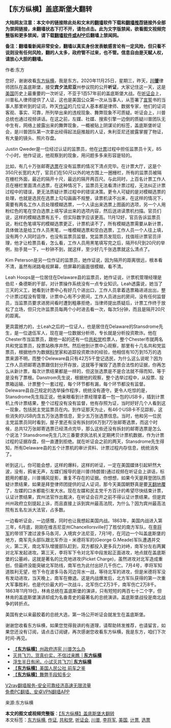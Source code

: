  <h2>【东方纵横】盖底斯堡大翻转</h2> <p class="notice"><b>大陆网友注意：本文中的链接除此处和文末的<a href="https://github.com/bannedbook/fanqiang" >翻墙</a>软件下载和<a href="https://github.com/killgcd/justmysocks/blob/master/README.md">翻墙推荐</a>链接外全部为禁网链接，未翻墙状态下打不开，请勿点击。此为文字版禁闻，欲看图文视频完整版和更多禁闻，请下载<a href="https://github.com/bannedbook/fanqiang">翻墙软件或APP</a>后翻墙上禁闻网。</p><p>备注：翻墙看新闻非常安全，翻墙以真实身份发表敏感言论有一定风险，但只看不说则没有任何风险，翻的人太多，政府管不过来，也不管。信息自由是天赋人权，请放心大胆的翻墙。</b></p>  <div class="entry"> <p>作者:东方</p> <p> 您好，谢谢收看<a href="https://www.bannedbook.org/bnews/tag/%e4%b8%9c%e6%96%b9%e7%ba%b5%e6%a8%aa/" class="st_tag internal_tag" rel="tag" title="标签 东方纵横 下的日志">东方纵横</a>，我是东方。2020年11月25日，星期三，昨天，<strong><a href="https://www.bannedbook.org/bnews/tag/%e5%b7%9d%e6%99%ae/" class="st_tag internal_tag" rel="tag" title="标签 川普 下的日志">川普</a></strong>律师团队在盖底斯堡，接受<strong>宾夕法尼亚</strong>州参议院的公开<strong>听证</strong>，大家记住这一天，这是<a href="https://www.bannedbook.org/bnews/tag/%e7%be%8e%e5%9b%bd/" class="st_tag internal_tag" rel="tag" title="标签 美国 下的日志">美国</a>历史上最重要的一次听证，不亚于1百57年前的盖底斯堡大战。在<a href="https://www.bannedbook.org/bnews/tag/%e5%90%ac%e8%af%81%e4%bc%9a/" class="st_tag internal_tag" rel="tag" title="标签 听证会 下的日志">听证会</a>上，川普私人律师提供了人证，这也是美国公众第一次从当事人，从签署了<span class='wp_keywordlink'><a href="https://www.bannedbook.org/forum5/topic17.html" title="宣誓与预言" target="_blank">宣誓</a></span>书的当事人那里听到的证词，昨天<a href="https://www.bannedbook.org/bnews/tag/%E4%BD%9C%E8%AF%81/" class="st_tag internal_tag" rel="tag" title="标签 作证 下的日志">作证</a>的几位证人基本都是律师、数据专家，他们的证词客观、事实、可靠，所列举出来的违规现象、舞弊现象不可质疑。听证会上，川普总统也通过视频讲话。在这之前，左媒、社媒、搜索引擎一边倒的质疑川普团队无中生有，网络上披露出来的舞弊现象，一概被贴上阴谋论的标签，盖底斯堡听证会，是川普团队第一次拿出经得起法庭推敲的人证，朱利亚尼还披露掌握了物证，有大量的镜头、照片存盘。 </p> <p>Justin Qweder是一位经过认证的监票员，他在<a href="https://www.bannedbook.org/bnews/tag/%E8%AE%A1%E7%A5%A8/" class="st_tag internal_tag" rel="tag" title="标签 计票 下的日志">计票</a>过程中担任监票员十天，85个小时，他作证说，他观察到的现象，用问题多多来形容是轻的。 </p>  <p>比如，有几十万张邮寄<a href="https://www.bannedbook.org/bnews/tag/%E9%80%89%E7%A5%A8/" class="st_tag internal_tag" rel="tag" title="标签 选票 下的日志">选票</a>在没有监票的情况下清点完毕。在计票大厅，这是个350尺长宽的大厅，官员们在50尺以外的地方围上一圈栅栏，所有的监票员被隔在栅栏外面，最近的隔开十尺，最远的隔开两百尺。与此同时，上百名计票工作人员在栅栏里面清点选票，在这种情况下，监票员无法看清计票过程，无法纠正计票过程中的错误，更无法质疑计票过程中的错误决策。更令人可疑的是对模糊选票的处理，也就是选民在选票上勾勾画画不规整，读票机读不出来，在这样的情况下，需要有两名工作人员处理模糊选票，一个人读出来选票上图画的选项，另一个人用粉红色的笔在空白选票上填写读出来的选项内容，然后送进读票机扫描。官员们说，这样的模糊选票有五千，但实际数字应该更高。11月12好，官员告诉监票员说，粉红色笔填写的模糊选票更正，计票机读不了，所有模糊选票需要从新计票，具体做法是给工作人员黑笔，一堆模糊选票和空白选票，工作人员一个人往上填，没有两个人同时运作，也没有监票员监督。党监票员发现后，找值班计票官员评理，他才让检票员看，怎么看，工作人员用黑笔填写完之后，隔开6尺到20尺的举例，抬手晃一下，一秒钟不到，就这样，至少好几千张选票就这么清点了。 </p> <p>Kim Peterson是另一位作证的监票员，她作证说，因为隔开的距离很远，根本看不清，虽然有闭路电视屏幕，但屏幕的画面很模糊，看不清。 </p> <p>Leah Hoops是一位居住在Delaware县的监票员，她作证说，计票机管理经理是伯尼・桑德斯的干部，对计票操作系统没有一点专业知识。Leah透露说，她当了三天的义工，她看到计票中心有好几个进出口，工作人员拿着选票箱进进出出，整个计票过程没有管理，计票中心有不少房间，工作人员进出的房间，没有任何监督员，当监票员要求进房间看时遭到粗暴拒绝，当律师提出质疑后，计票工作终于放松了立场，但只允许监票员每两个小时进去看一次，每次5分钟，而且是隔开20尺的距离。 </p>  <p>更具震撼力的，士Leah之后的一位证人，也是居住在Delaware的Stansdrome先生，是一位退伍军人，现在是一位数据分析师，专长就是分析投资欺诈。他在Chester市当监票员，跟他一起的还有一位<a href="https://www.bannedbook.org/bnews/tag/%e5%85%b1%e5%92%8c%e5%85%9a/" class="st_tag internal_tag" rel="tag" title="标签 共和党 下的日志">共和党</a>检票人，整个Chester市就两名共和党监票员，投票站秩序井然。然后他到计票中心观察，那里有十几名共和党监票员，根据他作为数据<span class='wp_keywordlink'><a href="https://www.bannedbook.org/forum11/topic309.html" title="禁片：“科学”的棍子" target="_blank">科学</a></span>家和追踪投资欺诈的经验，他相信有10万到15万的选票来源不明，而整个Deleware县只有42万5千登记选民，为什么这么说呢？因为工作人员把邮寄选票跟信封分开存放，这就等于摧毁了选票合法性的证据，你再怎么从新计票，每次计票结果都是一样的，但这张选票是不是合法就不得而知，等于是没有了票根。Danstrom先生说，根据他的观察，整个选举过程中，从投票、投票箱运输、计票整个一套过程，每个环节都有漏，每个环节都没有监督。Deleware县自己规定的选举操作程序，统统没有遵守。更令人吃惊的是，Stansdrome先生指正说，他亲眼看到计票经理拿着一包一包的USB卡，插到计票机上传计票结果，整个过程没有没有监督，他有存照为证，当时好好几个人看到这一现象，包括民主党监票员在内。到作证那天为止，有46个USB卡不见踪影，这些消失的USB内含五万张选票信息，至少五万张选票信息。当时，他和另一位民主党监票员同时看到，屋子里还有没有拆封的6万到7万张邮寄选票，而这个时候，总共12万张邮寄选票已经清点完毕，那么这些还没有拆封的邮寄选票是怎么个说法？Stansdrome先生几次三番要求执法机关定期拷贝计票机数据，作为计票过程的证据存盘，但一直遭到拒绝。就在听证会之前的两天，Stansdrome先生得知，所有Delaware县的五个计票机的审计资料、计票过程内存信息，统统消失了。 </p> <p>听到这儿，你可能会想，这样的爆料，这样的听证，一定在美国媒体引起轩然大波，没有，鸦雀无声，左媒们报导的是川普(特朗普)通过视频在听证会上讲话，标题用的都是，川普捕风捉影，重复不存在的证据。你想想，如果今天是拜登团队质疑计票结果，如果是拜登律师团提供的证人证词，那今天美国朝野真是要<span class='wp_keywordlink'><a href="https://www.bannedbook.org/forum2/topic1242.html" title="天翻地覆慨而慷：记南开大学无产阶级文化大革命" target="_blank">天翻地覆</a></span>了，左媒的口水都能引发大水。现在左媒和民主党千方百计的希望尽快结束计票，认证计票结果，宾州法官作出裁决，在听证会召开之前不得认证计票结果。但是宾州州政府立刻提起上诉，而且直接上诉到宾州最高法院，为什么？因为宾州最高法院有五名左派大法官，占多数。 </p> <p>一边看听证会，一边感慨，同时也让我想起美国内战。1863年，美国内战进入第三年，6月底，刚刚在维吉尼亚州Chancellorsville打了胜仗的南方军队，在<a href="https://www.bannedbook.org/bnews/tag/%E6%9D%8E%E5%B0%86%E5%86%9B/" class="st_tag internal_tag" rel="tag" title="标签 李将军 下的日志">李将军</a>的带领下渡过波多马各河，入境宾夕法尼亚，7月1号，在河边一个叫盖底斯堡的地方，南军先头部队跟北军乔治・米德将军的(George G.Meade)军队遭遇并交火，第二天，南北军队增援部队赶到，双方都投入更多兵力对峙，南军分左右两翼对北军发起进攻。第三天，李将军下令对北军中段发起正面进攻，地点就在盖底斯堡的公墓岭，这就是著名的比克地进攻(Picket Charge)，虽然进攻对北军造成重创，但最终没能突破北军防线，南军也为此付出好几千伤亡。7月4号，李将军知道胜利无望，他下令在波多马各河边背水一战，等待北军的进攻，但是米德将军没有发动进攻，当天晚上，南军在撤退。这是内战爆发后，北方军队获得的第一次重大军事胜利，也是代价最大的一次战斗，北军伤亡2万3千，南军伤亡2万8千。1863年11月19日，林肯总统在盖底斯堡的演讲，只有短短的两百七十二个字，但林肯的盖底斯堡演讲却成为名垂青史的最著名的总统演讲。盖底斯堡战役是南北战争的转折点。 </p>  <p>美国有史以来最胶着的总统大选，第一场公开听证会就发生在盖底斯堡。 </p> <p>谢谢您收看东方纵横，如果您觉得我讲的有道理，请帮助转发推荐，也请留言，如果您还没有订阅，请点击订阅键，再次感谢您收看东方纵横，我是东方，咱们下次时间-再见。 </p> <ul class='op-related-articles' title='相关阅读'> <li><a href='https://www.bannedbook.org/bnews/comments/20201126/1437383.html' target='_blank'>【<b>东方纵横</b>】州政府违宪 川普怎么办</a></li> <li><a href='https://www.bannedbook.org/bnews/bannedvideo/20201125/1436594.html' target='_blank'>灭共飞刀，货真价实，不信过来瞧 │<b>东方纵横</b></a></li> <li><a href='https://www.bannedbook.org/bnews/bannedvideo/20201124/1436094.html' target='_blank'>浮生半日有闲，小试灭共飞刀│<b>东方纵横</b></a></li> <li><a href='https://www.bannedbook.org/bnews/comments/20201124/1436043.html' target='_blank'>【<b>东方纵横</b>】美国人民公社 前车之鉴</a></li> <li><a href='https://www.bannedbook.org/bnews/comments/20201121/1434629.html' target='_blank'>【<b>东方纵横</b>】舞弊手段知多少</a></li> </ul> <p class="texttj"> <a href="https://www.bannedbook.org/forum23/topic22702.html" target="_blank">V2ray翻墙服务-安全可靠经济高速无限流量</a><br/> <a href="https://github.com/bannedbook/fanqiang/wiki/%E7%A6%81%E9%97%BB%E7%BD%91%E5%AE%89%E5%8D%93%E7%BF%BB%E5%A2%99%E6%96%B0%E9%97%BBAPP" target="_blank">免费PC翻墙、安卓VPN翻墙APP</a></p><p>来源:东方纵横</p> <a name='sharetosocial'></a>       <div><b>本文的图文或视频完整版</b>：<a href='https://www.bannedbook.org/bnews/comments/20201126/1437669.html'>【东方纵横】盖底斯堡大翻转</a></div>  </div><!--END ENTRY--> <div class="postfooter"> <div>本文标签：<a href="https://www.bannedbook.org/bnews/tag/%e4%b8%9c%e6%96%b9%e7%ba%b5%e6%a8%aa/" rel="tag">东方纵横</a>, <a href="https://www.bannedbook.org/bnews/tag/%E4%BD%9C%E8%AF%81/" rel="tag">作证</a>, <a href="https://www.bannedbook.org/bnews/tag/%e5%85%b1%e5%92%8c%e5%85%9a/" rel="tag">共和党</a>, <a href="https://www.bannedbook.org/bnews/tag/%e5%90%ac%e8%af%81%e4%bc%9a/" rel="tag">听证会</a>, <a href="https://www.bannedbook.org/bnews/tag/%e5%b7%9d%e6%99%ae/" rel="tag">川普</a>, <a href="https://www.bannedbook.org/bnews/tag/%E6%9D%8E%E5%B0%86%E5%86%9B/" rel="tag">李将军</a>, <a href="https://www.bannedbook.org/bnews/tag/%e7%be%8e%e5%9b%bd/" rel="tag">美国</a>, <a href="https://www.bannedbook.org/bnews/tag/%E8%AE%A1%E7%A5%A8/" rel="tag">计票</a>, <a href="https://www.bannedbook.org/bnews/tag/%E9%80%89%E7%A5%A8/" rel="tag">选票</a></div>  </div><!--END POSTFOOTER--> 